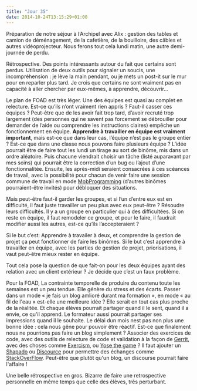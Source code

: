 ```yaml
---
title: "Jour 35"
date: 2014-10-24T13:15:29+01:00
---
```


Préparation de notre séjour à l’Archipel avec Alix : gestion des tables
et camion de déménagement, de la cafetière, de la bouilloire, des câbles
et autres vidéoprojecteur. Nous ferons tout cela lundi matin, une autre
demi-journée de perdu.

Rétrospective. Des points intéressants autour du fait que certains sont
perdus. Utilisation de deux outils pour signaler un soucis, une
incompréhension : je lève la main pendant, ou je mets un post-it sur le
mur pour en reparler plus tard. Je crois que certains ne sont vraiment
pas en capacité à aller chercher par eux-mêmes, à apprendre, découvrir…

Le plan de FOAD est très léger. Une des équipes est quasi au complet en
relecture. Est-ce qu’ils n’ont vraiment rien appris ? Faut-il casser ces
équipes ? Peut-être que de les avoir fait trop tard, d’avoir recruté
trop largement (des personnes qui ne savent pas forcement se débrouiller
pour demander de l’aide ou comprendre les instructions claires) empêche
un fonctionnement en équipe. **Apprendre à travailler en équipe est
vraiment important**, mais est-ce que dans leur cas, l’équipe n’est pas le
groupe entier ? Est-ce que dans une classe nous pouvons faire plusieurs
équipe ? L’idée pourrait être de faire tout les lundi un tirage au sort
de binôme, mis dans un ordre aléatoire. Puis chacune viendrait choisir
un tâche (listé auparavant par mes soins) qui pourrait être la
correction d’un bug ou l’ajout d’une fonctionnalitée. Ensuite, les
après-midi seraient consacrées à ces scéances de travail, avec la
possibilité pour chacun de venir faire une session commune de travail en
mode [MobProgramming](http://mobprogramming.org/) (d’autres binômes
pourraient-être invités) pour débloquer des situations.

Mais peut-être faut-il garder les groupes, et si l’un d’entre eux est en
difficulté, il faut juste travailler un peu plus avec eux peut-être ?
Résoudre leurs difficultés. Il y a un groupe en particulier qui à des
difficultées. Si on reste en équipe, il faut remodeler ce groupe, et
pour le faire, il faudrait modifier aussi les autres, est-ce qu’ils
l’accepteraient ?

Si le but c’est: Apprendre à travailer à deux, et comprendre la gestion
de projet ça peut fonctionner de faire les binômes. Si le but c’est
apprendre à travailler en équipe, avec les parties de gestion de projet,
priorisations, il vaut peut-être mieux rester en équipe.

Tout cela pose la question de que fait-on pour les deux équipes ayant
des relation avec un client extérieur ? Je décide que c’est un faux problème.

Pour la FOAD, La contrainte temporelle de produire du contenu toute les
semaines est un peu tendue. Elle génère du stress et des écarts. Passer
dans un mode « je fais un blog amlioré durant ma formation », en mode « au fil
de l'eau » est-elle une meilleure idée ? Elle serait en tout cas plus proche
de la réalitée. Et chaque élèves pourrait partager quand il le sent, quand il
a envie, ce qu'il apprend. Le formateur aussi pourrait partager ses
impressions quand il le souhaite. Le délai dun mois nest pas non plus une
bonne idée : cela nous gêne pour pouvoir être réactif. Est-ce que finalement
nous ne pourrions pas faire un blog simplement ? Associer des exercices de
code, avec des outils de relecture de code et validation à la façon de
[Gerrit](https://www.gerritcodereview.com/), avec des choses comme [Exercism](http://exercism.io/), ou
[Yose the game](http://yosethegame.com) ? Il faut ajouter un
[Shapado](http://shapado.com/) ou [Discource](https://www.discourse.org/) pour
permettre des échanges comme [StackOverFlow](https://stackoverflow.com/). Peut-être que plutôt qu'un blog, un
discourse pourrait faire l'affaire !

Une belle rétrospective en gros. Bizarre de faire une retrospective
personnelle en même temps que celle des élèves, très perturbant.

